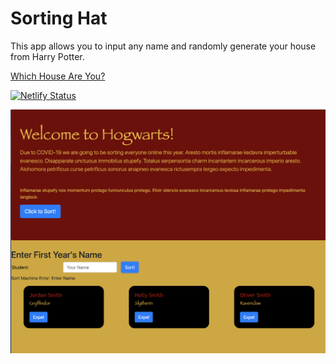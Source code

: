 # Sorting Hat

This app allows you to input any name and randomly generate your house from Harry Potter. 
<p><a href="https://hogwarts-sort.netlify.app"/>Which House Are You?</p>


[![Netlify Status](https://api.netlify.com/api/v1/badges/870d2ef1-49de-475d-b69e-b551bace167a/deploy-status)](https://app.netlify.com/sites/hogwarts-sort/deploys)


![](./images/sorting-hat.png)
